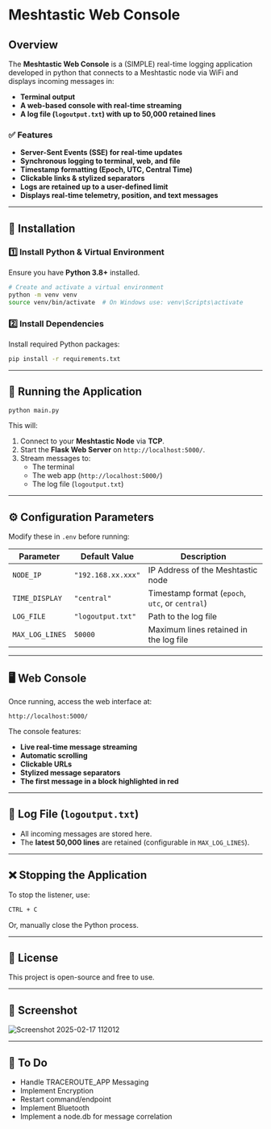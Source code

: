 # Meshtastic Web Console

## Overview
The **Meshtastic Web Console** is a (SIMPLE) real-time logging application developed in python that connects to a Meshtastic node via WiFi and displays incoming messages in:
- **Terminal output**
- **A web-based console with real-time streaming**
- **A log file (`logoutput.txt`) with up to 50,000 retained lines**

### ✅ Features
- **Server-Sent Events (SSE) for real-time updates**
- **Synchronous logging to terminal, web, and file**
- **Timestamp formatting (Epoch, UTC, Central Time)**
- **Clickable links & stylized separators**
- **Logs are retained up to a user-defined limit**
- **Displays real-time telemetry, position, and text messages**

---

## 🔧 Installation

### **1️⃣ Install Python & Virtual Environment**
Ensure you have **Python 3.8+** installed.

```sh
# Create and activate a virtual environment
python -m venv venv
source venv/bin/activate  # On Windows use: venv\Scripts\activate
```

### **2️⃣ Install Dependencies**
Install required Python packages:
```sh
pip install -r requirements.txt
```

---

## 🚀 Running the Application
```sh
python main.py
```
This will:
1. Connect to your **Meshtastic Node** via **TCP**.
2. Start the **Flask Web Server** on `http://localhost:5000/`.
3. Stream messages to:
   - The terminal
   - The web app (`http://localhost:5000/`)
   - The log file (`logoutput.txt`)

---

## ⚙️ Configuration Parameters
Modify these in `.env` before running:

| Parameter          | Default Value      | Description |
|-------------------|--------------------|-------------|
| `NODE_IP`         | `"192.168.xx.xxx"` | IP Address of the Meshtastic node |
| `TIME_DISPLAY`    | `"central"`        | Timestamp format (`epoch`, `utc`, or `central`) |
| `LOG_FILE`        | `"logoutput.txt"`  | Path to the log file |
| `MAX_LOG_LINES`   | `50000`            | Maximum lines retained in the log file |

---

## 🖥️ Web Console
Once running, access the web interface at:
```
http://localhost:5000/
```
The console features:
- **Live real-time message streaming**
- **Automatic scrolling**
- **Clickable URLs**
- **Stylized message separators**
- **The first message in a block highlighted in red**

---

## 📄 Log File (`logoutput.txt`)
- All incoming messages are stored here.
- The **latest 50,000 lines** are retained (configurable in `MAX_LOG_LINES`).

---

## ❌ Stopping the Application
To stop the listener, use:
```sh
CTRL + C
```
Or, manually close the Python process.

---

## 📜 License
This project is open-source and free to use.

---

## 📸 Screenshot

![Screenshot 2025-02-17 112012](https://github.com/user-attachments/assets/8c355f60-837d-4261-8633-b8c0852183f5)

---

## 📝 To Do
- Handle TRACEROUTE_APP Messaging
- Implement Encryption
- Restart command/endpoint 
- Implement Bluetooth
- Implement a node.db for message correlation
